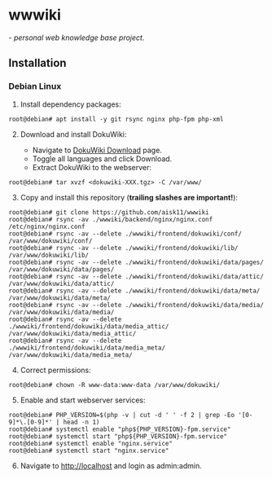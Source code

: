 # wwwiki

*- personal web knowledge base project.*

## Installation

### Debian Linux

1. Install dependency packages:

```console
root@debian# apt install -y git rsync nginx php-fpm php-xml
```

2. Download  and install DokuWiki:

    - Navigate to [DokuWiki Download](https://download.dokuwiki.org/) page.
    - Toggle all languages and click Download.
    - Extract DokuWiki to the webserver:

```console
root@debian# tar xvzf <dokuwiki-XXX.tgz> -C /var/www/
```

3. Copy and install this repository (**trailing slashes are important!**):

```console
root@debian# git clone https://github.com/aisk11/wwwiki
root@debian# rsync -av ./wwwiki/backend/nginx/nginx.conf /etc/nginx/nginx.conf
root@debian# rsync -av --delete ./wwwiki/frontend/dokuwiki/conf/ /var/www/dokuwiki/conf/
root@debian# rsync -av --delete ./wwwiki/frontend/dokuwiki/lib/ /var/www/dokuwiki/lib/
root@debian# rsync -av --delete ./wwwiki/frontend/dokuwiki/data/pages/ /var/www/dokuwiki/data/pages/
root@debian# rsync -av --delete ./wwwiki/frontend/dokuwiki/data/attic/ /var/www/dokuwiki/data/attic/
root@debian# rsync -av --delete ./wwwiki/frontend/dokuwiki/data/meta/ /var/www/dokuwiki/data/meta/
root@debian# rsync -av --delete ./wwwiki/frontend/dokuwiki/data/media/ /var/www/dokuwiki/data/media/
root@debian# rsync -av --delete ./wwwiki/frontend/dokuwiki/data/media_attic/ /var/www/dokuwiki/data/media_attic/
root@debian# rsync -av --delete ./wwwiki/frontend/dokuwiki/data/media_meta/ /var/www/dokuwiki/data/media_meta/
```

4. Correct permissions:

```console
root@debian# chown -R www-data:www-data /var/www/dokuwiki/
```

5. Enable and start webserver services:

```console
root@debian# PHP_VERSION=$(php -v | cut -d ' ' -f 2 | grep -Eo '[0-9]*\.[0-9]*' | head -n 1)
root@debian# systemctl enable "php${PHP_VERSION}-fpm.service"
root@debian# systemctl start "php${PHP_VERSION}-fpm.service"
root@debian# systemctl enable "nginx.service"
root@debian# systemctl start "nginx.service"
```

6. Navigate to [http://localhost](http://localhost) and login as admin:admin.

